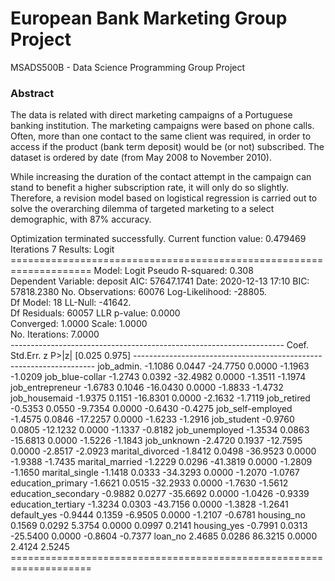 # European Bank Marketing Group Project
MSADS500B - Data Science Programming Group Project

### Abstract

The data is related with direct marketing campaigns of a Portuguese banking institution. The marketing campaigns were based on phone calls. Often, more than one contact to the same client was required, in order to access if the product (bank term deposit) would be (or not) subscribed. The dataset is ordered by date (from May 2008 to November 2010).

While increasing the duration of the contact attempt in the campaign can stand to benefit a higher subscription rate, it will only do so slightly. Therefore, a revision model based on logistical regression is carried out to solve the overarching dilemma of targeted marketing to a select demographic, with 87% accuracy.

Optimization terminated successfully.
             Current function value: 0.479469
             Iterations 7
                               Results: Logit
    ====================================================================
    Model:               Logit             Pseudo R-squared:  0.308     
    Dependent Variable:  deposit           AIC:               57647.1741
    Date:                2020-12-13 17:10  BIC:               57818.2380
    No. Observations:    60076             Log-Likelihood:    -28805.   
    Df Model:            18                LL-Null:           -41642.   
    Df Residuals:        60057             LLR p-value:       0.0000    
    Converged:           1.0000            Scale:             1.0000    
    No. Iterations:      7.0000                                         
    --------------------------------------------------------------------
                         Coef.  Std.Err.    z     P>|z|   [0.025  0.975]
    --------------------------------------------------------------------
    job_admin.          -1.1086   0.0447 -24.7750 0.0000 -1.1963 -1.0209
    job_blue-collar     -1.2743   0.0392 -32.4982 0.0000 -1.3511 -1.1974
    job_entrepreneur    -1.6783   0.1046 -16.0430 0.0000 -1.8833 -1.4732
    job_housemaid       -1.9375   0.1151 -16.8301 0.0000 -2.1632 -1.7119
    job_retired         -0.5353   0.0550  -9.7354 0.0000 -0.6430 -0.4275
    job_self-employed   -1.4575   0.0846 -17.2257 0.0000 -1.6233 -1.2916
    job_student         -0.9760   0.0805 -12.1232 0.0000 -1.1337 -0.8182
    job_unemployed      -1.3534   0.0863 -15.6813 0.0000 -1.5226 -1.1843
    job_unknown         -2.4720   0.1937 -12.7595 0.0000 -2.8517 -2.0923
    marital_divorced    -1.8412   0.0498 -36.9523 0.0000 -1.9388 -1.7435
    marital_married     -1.2229   0.0296 -41.3819 0.0000 -1.2809 -1.1650
    marital_single      -1.1418   0.0333 -34.3293 0.0000 -1.2070 -1.0767
    education_primary   -1.6621   0.0515 -32.2933 0.0000 -1.7630 -1.5612
    education_secondary -0.9882   0.0277 -35.6692 0.0000 -1.0426 -0.9339
    education_tertiary  -1.3234   0.0303 -43.7156 0.0000 -1.3828 -1.2641
    default_yes         -0.9444   0.1359  -6.9505 0.0000 -1.2107 -0.6781
    housing_no           0.1569   0.0292   5.3754 0.0000  0.0997  0.2141
    housing_yes         -0.7991   0.0313 -25.5400 0.0000 -0.8604 -0.7377
    loan_no              2.4685   0.0286  86.3215 0.0000  2.4124  2.5245
    ====================================================================
    